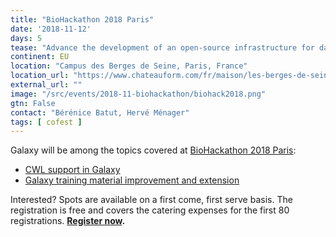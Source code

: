 ```yaml
---
title: "BioHackathon 2018 Paris"
date: '2018-11-12'
days: 5
tease: "Advance the development of an open-source infrastructure for data integration"
continent: EU
location: "Campus des Berges de Seine, Paris, France"
location_url: "https://www.chateauform.com/fr/maison/les-berges-de-seine/"
external_url: ""
image: "/src/events/2018-11-biohackathon/biohack2018.png"
gtn: False
contact: "Bérénice Batut, Hervé Ménager"
tags: [ cofest ]
---
```


Galaxy will be among the topics covered at [BioHackathon 2018 Paris](http://bh2018paris.info/):

* [CWL support in Galaxy](https://github.com/elixir-europe/BioHackathon/tree/master/tools/CWL%20support%20in%20Galaxy)
* [Galaxy training material improvement and extension](https://github.com/elixir-europe/BioHackathon/tree/master/training/Galaxy%20training%20material%20improvement%20and%20extension)

Interested? Spots are available on a first come, first serve basis. The registration is free and covers the catering expenses for the first 80 registrations.  **[Register now](http://bh2018paris.info/registration).**

